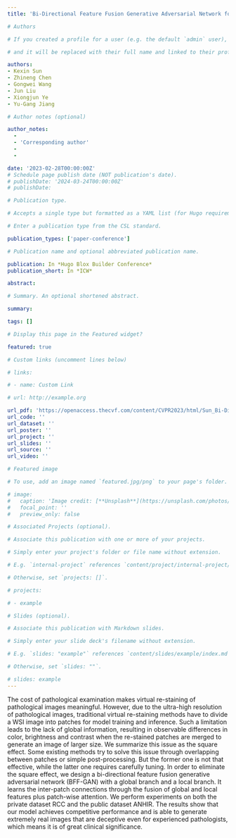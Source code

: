 ```yaml
---
title: 'Bi-Directional Feature Fusion Generative Adversarial Network for Ultra-High Resolution Pathological Image Virtual Re-Staining'

# Authors

# If you created a profile for a user (e.g. the default `admin` user), write the username (folder name) here

# and it will be replaced with their full name and linked to their profile.

authors:
- Kexin Sun
- Zhineng Chen
- Gongwei Wang
- Jun Liu
- Xiongjun Ye
- Yu-Gang Jiang

# Author notes (optional)

author_notes:
  - 
  - 'Corresponding author'
  - 
  - 

date: '2023-02-28T00:00:00Z'
# Schedule page publish date (NOT publication's date).
# publishDate: '2024-03-24T00:00:00Z'
# publishDate: 

# Publication type.

# Accepts a single type but formatted as a YAML list (for Hugo requirements).

# Enter a publication type from the CSL standard.

publication_types: ['paper-conference']

# Publication name and optional abbreviated publication name.

publication: In *Hugo Blox Builder Conference*
publication_short: In *ICW*

abstract: 

# Summary. An optional shortened abstract.

summary: 

tags: []

# Display this page in the Featured widget?

featured: true

# Custom links (uncomment lines below)

# links:

# - name: Custom Link

# url: http://example.org

url_pdf: 'https://openaccess.thecvf.com/content/CVPR2023/html/Sun_Bi-Directional_Feature_Fusion_Generative_Adversarial_Network_for_Ultra-High_Resolution_Pathological_CVPR_2023_paper.html'
url_code: ''
url_dataset: ''
url_poster: ''
url_project: ''
url_slides: ''
url_source: ''
url_video: ''

# Featured image

# To use, add an image named `featured.jpg/png` to your page's folder.

# image:
#   caption: 'Image credit: [**Unsplash**](https://unsplash.com/photos/pLCdAaMFLTE)'
#   focal_point: ''
#   preview_only: false

# Associated Projects (optional).

# Associate this publication with one or more of your projects.

# Simply enter your project's folder or file name without extension.

# E.g. `internal-project` references `content/project/internal-project/index.md`.

# Otherwise, set `projects: []`.

# projects:

# - example

# Slides (optional).

# Associate this publication with Markdown slides.

# Simply enter your slide deck's filename without extension.

# E.g. `slides: "example"` references `content/slides/example/index.md`.

# Otherwise, set `slides: ""`.

# slides: example
---
```


The cost of pathological examination makes virtual re-staining of pathological images meaningful. However, due to the ultra-high resolution of pathological images, traditional virtual re-staining methods have to divide a WSI image into patches for model training and inference. Such a limitation leads to the lack of global information, resulting in observable differences in color, brightness and contrast when the re-stained patches are merged to generate an image of larger size. We summarize this issue as the square effect. Some existing methods try to solve this issue through overlapping between patches or simple post-processing. But the former one is not that effective, while the latter one requires carefully tuning. In order to eliminate the square effect, we design a bi-directional feature fusion generative adversarial network (BFF-GAN) with a global branch and a local branch. It learns the inter-patch connections through the fusion of global and local features plus patch-wise attention. We perform experiments on both the private dataset RCC and the public dataset ANHIR. The results show that our model achieves competitive performance and is able to generate extremely real images that are deceptive even for experienced pathologists, which means it is of great clinical significance.